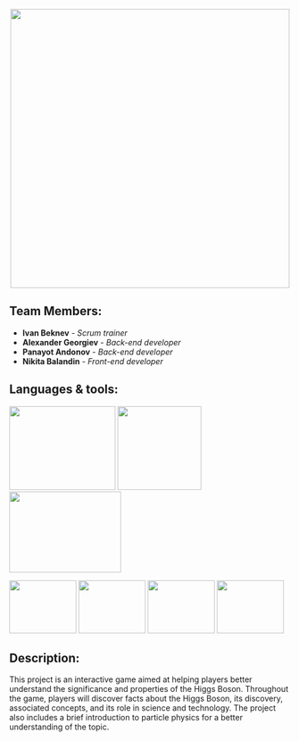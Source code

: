<p align="center">
<img src="./assets/r.imgs/mainLogo.jpg" width="500px">
</p>
 
 
##  Team Members:
* **Ivan Beknev** - *Scrum trainer* 
* **Alexander Georgiev** - *Back-end developer* 
* **Panayot Andonov** - *Back-end developer* 
* **Nikita Balandin** - *Front-end developer*
 
 
## Languages & tools:
<p align="left"> 
<img src="./assets/r.imgs/sfml1.png" width="190px" height="150px"> 
<img src="./assets/r.imgs/git1.png" width="150px" height="150px"> 
<img src="./assets/r.imgs/c++.jfif" width="200px" height="145px">
 </p>
 <p align="left"> 
<img src="./assets/r.imgs/visual.png" width="120px" height="95px"> 
<img src="./assets/r.imgs/teams.png" width="120px" height="95px"> 
<img src="./assets/r.imgs/power.png" width="120px" height="95px"> 
<img src="./assets/r.imgs/word.png" width="120px" height="95px"> 
 </p>

## Description:
 
This project is an interactive game aimed at helping players better understand the significance and properties of the Higgs Boson. Throughout the game, players will discover facts about the Higgs Boson, its discovery, associated concepts, and its role in science and technology. The project also includes a brief introduction to particle physics for a better understanding of the topic.
